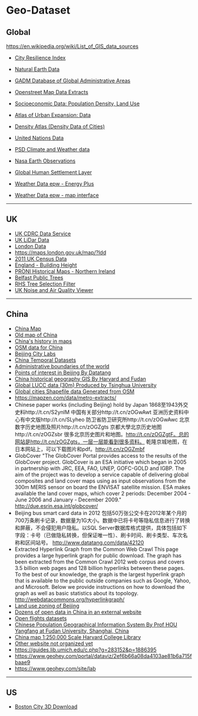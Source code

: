# Geo-Dataset

## Global
https://en.wikipedia.org/wiki/List_of_GIS_data_sources
 
- [City Resilience Index](https://www.cityresilienceindex.org/#/city-profiles)
- [Natural Earth Data](http://www.naturalearthdata.com/)
- [GADM Database of Global Administrative Areas](http://www.gadm.org/) 
- [Openstreet Map Data Extracts](http://download.geofabrik.de/)
- [Socioeconomic Data: Population Density, Land Use](http://sedac.ciesin.columbia.edu/)
- [Atlas of Urban Expansion: Data](http://www.atlasofurbanexpansion.org/data)
- [Density Atlas (Density Data of Cities)](http://densityatlas.org/casestudies/profile.php?id=125)
- [United Nations Data](https://esa.un.org/unpd/wup/DataQuery/)
- [PSD Climate and Weather data](https://www.esrl.noaa.gov/psd/data/)
- [Nasa Earth Observations](https://neo.sci.gsfc.nasa.gov/)
- [Global Human Settlement Layer](https://ghsl.jrc.ec.europa.eu/index.php)

- [Weather Data epw - Energy Plus](https://energyplus.net/)
- [Weather Data epw - map interface](https://www.ladybug.tools/epwmap/)
----

## UK
- [UK CDRC Data Service](https://data.cdrc.ac.uk/)
- [UK LiDar Data](https://environment.data.gov.uk/DefraDataDownload/?Mode=survey)
- [London Data](https://data.london.gov.uk/dataset)
- https://maps.london.gov.uk/map/?ldd
- [2011 UK Census Data](https://datashine.org.uk/)
- [England - Building Height](https://buildingheights.emu-analytics.net/)
- [PRONI Historical Maps - Northern Ireland](https://apps2.spatialni.gov.uk/EduSocial/PRONIApplication/index.html)
- [Belfast Public Trees](http://queensub.maps.arcgis.com/apps/webappviewer/index.html?id=b8c2caf1800f472ab16a1b7637e7d0ba)
- [RHS Tree Selection Filter](https://www.rhs.org.uk/plants/trees)
- [UK Noise and Air Quality Viewer](http://extrium.co.uk/noiseviewer.html)
 
----
    
## China

- [China Map](http://worldmap.harvard.edu/chinamap/)
- [Old map of China](http://www.oldmapsonline.org/map/rumsey/1642.064)
- [China's history in maps](https://worldmap.harvard.edu/maps/china-history)
- [OSM data for China](http://download.geofabrik.de/asia/china.html#)
- [Beijing City Labs](https://www.beijingcitylab.com/data-released-1/data1-20/)
- [China Temporal Datasets](https://dataverse.harvard.edu/dataset.xhtml?persistentId=doi:10.7910/DVN/8HHUDG)
- [Administrative boundaries of the world](http://www.gadm.org)
- [Points of interest in Beijing By Datatang](http://www.datatang.com/data/44484)
- [China historical geography GIS By Harvard and Fudan](http://www.fas.harvard.edu/~chgis/data/chgis/downloads/v4/datasets/index.html)
- [Global LUCC data (30m) Produced by Tsinghua University](http://data.ess.tsinghua.edu.cn/)
- [Global cities Shapefile data Generated from OSM](http://download.bbbike.org/osm/bbbike/)
- https://mapzen.com/data/metro-extracts/
- Chinese paper works (including Beijing) hold by Japan
1868至1943外交史料http://t.cn/S2ynIM 中国有关部分http://t.cn/zOGwAwt 亚洲历史资料中心有中文版http://t.cn/SLyheo 防卫省防卫研究所http://t.cn/zOGwAwc 北京数字历史地图及照片http://t.cn/zOGZgts 京都大學北京历史地图http://t.cn/zOGZsbr
很多北京历史图片和地图。http://t.cn/zOGZgtF。总的网站是http://t.cn/zOGZgts，一层一层能看到很多资料。
乾隆京城地图，在日本网站上，可以下载图片和pdf。http://t.cn/zOGZmbf
- GlobCover
"The GlobCover Portal provides access to the results of the GlobCover project.
GlobCover is an ESA initiative which began in 2005 in partnership with JRC, EEA, FAO, UNEP, GOFC-GOLD and IGBP. The aim of the project was to develop a service capable of delivering global composites and land cover maps using as input observations from the 300m MERIS sensor on board the ENVISAT satellite mission. ESA makes available the land cover maps, which cover 2 periods: December 2004 - June 2006 and January - December 2009."
http://due.esrin.esa.int/globcover/
- Beijing bus smart card data in 2012
包括50万张公交卡在2012年某个月的700万条刷卡记录，数据量为1G大小。数据中已将卡号等隐私信息进行了转换和屏蔽，不会侵犯用户隐私。以SQL Server数据库格式提供，具体包括如下字段：卡号（已做隐私转换，但保证唯一性）、刷卡时间、刷卡类型、车次名称和区间站号。
http://www.datatang.com/data/42120
- Extracted Hyperlink Graph from the Common Web Crawl
This page provides a large hyperlink graph for public download. The graph has been extracted from the Common Crawl 2012 web corpus and covers 3.5 billion web pages and 128 billion hyperlinks between these pages. To the best of our knowledge, the graph is the largest hyperlink graph that is available to the public outside companies such as Google, Yahoo, and Microsoft. Below we provide instructions on how to download the graph as well as basic statistics about its topology.
http://webdatacommons.org/hyperlinkgraph/
- [Land use zoning of Beijing](http://www.bjdata.gov.cn/tabid/93/Default.aspx?did=186)
- [Dozens of open data in China in an external website](http://djchina.org/2013/11/24/open-data-source/)
- [Open flights datasets](http://www.openflights.org/data.html)
- [Chinese Population Geographical Information System By Prof HOU Yangfang at Fudan University, Shanghai, China](http://cpgis.fudan.edu.cn/cpgis/default.asp)
- [China map 1:250,000 Scale Harvard College Library](http://hcl.harvard.edu/libraries/maps/collections/series_indices/China_Index.html)
- [Other website not organized yet](http://earthexplorer.usgs.gov/)    
- https://guides.lib.umich.edu/c.php?g=283152&p=1886395
- https://www.geohey.com/portal/dataviz/2ef6b66a08da4103ae81b6a715fbaae9
- https://www.geohey.com/site/lab

---
## US
- [Boston City 3D Download](http://www.bostonplans.org/3d-data-maps/3d-smart-model/3d-data-download)
